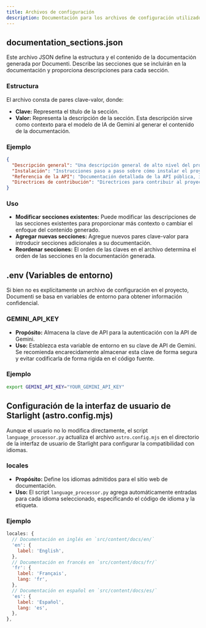 ```yaml
---
title: Archivos de configuración
description: Documentación para los archivos de configuración utilizados en Documenti.
---
```


## documentation_sections.json

Este archivo JSON define la estructura y el contenido de la documentación generada por Documenti. Describe las secciones que se incluirán en la documentación y proporciona descripciones para cada sección.

### Estructura

El archivo consta de pares clave-valor, donde:

- **Clave:** Representa el título de la sección.
- **Valor:** Representa la descripción de la sección. Esta descripción sirve como contexto para el modelo de IA de Gemini al generar el contenido de la documentación.

### Ejemplo

```json
{
  "Descripción general": "Una descripción general de alto nivel del proyecto, que incluye su propósito, características clave y público objetivo.",
  "Instalación": "Instrucciones paso a paso sobre cómo instalar el proyecto, incluidos los requisitos previos y las dependencias.",
  "Referencia de la API": "Documentación detallada de la API pública, incluidas las clases, los métodos y los parámetros, con un enfoque en ejemplos de uso y fragmentos de código.",
  "Directrices de contribución": "Directrices para contribuir al proyecto, incluido el estilo de codificación, la estrategia de ramificación y el proceso de solicitud de extracción."
}
```

### Uso

- **Modificar secciones existentes:** Puede modificar las descripciones de las secciones existentes para proporcionar más contexto o cambiar el enfoque del contenido generado.
- **Agregar nuevas secciones:** Agregue nuevos pares clave-valor para introducir secciones adicionales a su documentación.
- **Reordenar secciones:** El orden de las claves en el archivo determina el orden de las secciones en la documentación generada.

## .env (Variables de entorno)

Si bien no es explícitamente un archivo de configuración en el proyecto, Documenti se basa en variables de entorno para obtener información confidencial.

### GEMINI_API_KEY

- **Propósito:** Almacena la clave de API para la autenticación con la API de Gemini.
- **Uso:** Establezca esta variable de entorno en su clave de API de Gemini. Se recomienda encarecidamente almacenar esta clave de forma segura y evitar codificarla de forma rígida en el código fuente.

### Ejemplo

```bash
export GEMINI_API_KEY="YOUR_GEMINI_API_KEY"
```

## Configuración de la interfaz de usuario de Starlight (astro.config.mjs)

Aunque el usuario no lo modifica directamente, el script `language_processor.py` actualiza el archivo `astro.config.mjs` en el directorio de la interfaz de usuario de Starlight para configurar la compatibilidad con idiomas.

### locales

- **Propósito:** Define los idiomas admitidos para el sitio web de documentación.
- **Uso:** El script `language_processor.py` agrega automáticamente entradas para cada idioma seleccionado, especificando el código de idioma y la etiqueta.

### Ejemplo

```javascript
locales: {
  // Documentación en inglés en `src/content/docs/en/`
  'en': {
    label: 'English',
  },
  // Documentación en francés en `src/content/docs/fr/`
  'fr': {
    label: 'Français',
    lang: 'fr',
  },
  // Documentación en español en `src/content/docs/es/`
  'es': {
    label: 'Español',
    lang: 'es',
  },
},
```





